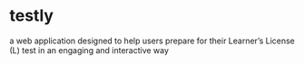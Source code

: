 # testly
a web application designed to help users prepare for their Learner’s License (L) test in an engaging and interactive way

